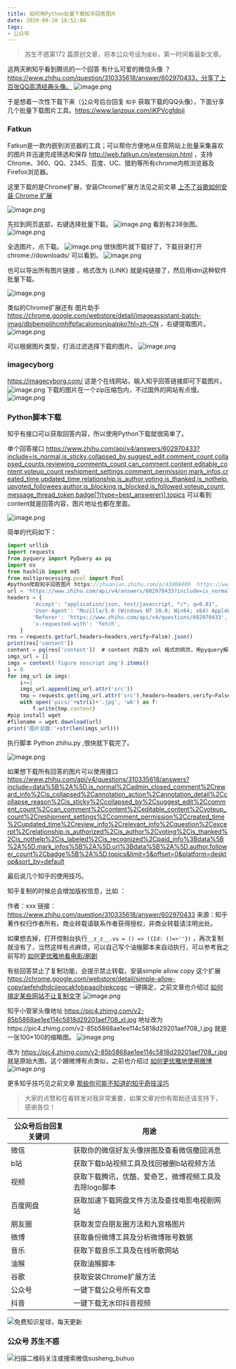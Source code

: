 ```yaml
---
title: 如何用Python批量下载知乎回答图片
date: 2020-09-18 18:52:04
tags:
- 公众号
---
```

 > 苏生不惑第172 篇原创文章，将本公众号设为`星标`，第一时间看最新文章。

这两天刷知乎看到腾讯的一个回答 有什么可爱的微信头像 ？https://www.zhihu.com/question/310335618/answer/602970433，分享了上百张QQ高清经典头像。
![image.png](https://upload-images.jianshu.io/upload_images/23152173-9b3ae90a50366c15.png?imageMogr2/auto-orient/strip%7CimageView2/2/w/1240)

于是想着一次性下载下来（公众号后台回复 `知乎` 获取下载的QQ头像），下面分享几个批量下载图片工具。https://www.lanzoux.com/iKPVcgfdpji 

### Fatkun
Fatkun是一款内嵌到浏览器的工具；可以帮你方便地从任意网站上批量采集喜欢的图片并迅速完成筛选和保存 http://web.fatkun.cn/extension.html ，支持Chrome、360、QQ、2345、百度、UC、猎豹等所有chrome内核浏览器及Firefox浏览器。

这里下载的是Chrome扩展，安装Chrome扩展方法见之前文章 [上不了谷歌如何安装 Chrome 扩展](https://mp.weixin.qq.com/s/xC9K_z7zpmAIEzUK6s1x3w)

![image.png](https://upload-images.jianshu.io/upload_images/23152173-7acbd79ead520ddd.png?imageMogr2/auto-orient/strip%7CimageView2/2/w/1240)

先拉到网页底部，右键选择批量下载。
![image.png](https://upload-images.jianshu.io/upload_images/23152173-2b39230dcf38d36b.png?imageMogr2/auto-orient/strip%7CimageView2/2/w/1240)
看到有238张图。 
![image.png](https://upload-images.jianshu.io/upload_images/23152173-8b6e83e3e13a18cc.png?imageMogr2/auto-orient/strip%7CimageView2/2/w/1240)

全选图片，点下载。
![image.png](https://upload-images.jianshu.io/upload_images/23152173-1910dcae140f21b4.png?imageMogr2/auto-orient/strip%7CimageView2/2/w/1240)
很快图片就下载好了，下载目录打开 chrome://downloads/ 可以看到。
![image.png](https://upload-images.jianshu.io/upload_images/23152173-c6912296921cb9f3.png?imageMogr2/auto-orient/strip%7CimageView2/2/w/1240)

也可以导出所有图片链接 ，格式改为 {LINK} 就是纯链接了，然后用idm这种软件批量下载。
 
![image.png](https://upload-images.jianshu.io/upload_images/23152173-5d00a84a82dc2bd4.png?imageMogr2/auto-orient/strip%7CimageView2/2/w/1240)

 类似的Chrome扩展还有 图片助手 https://chrome.google.com/webstore/detail/imageassistant-batch-imag/dbjbempljhcmhlfpfacalomonjpalpko?hl=zh-CN ，右键提取图片。
![image.png](https://upload-images.jianshu.io/upload_images/23152173-1c803bfb109024ee.png?imageMogr2/auto-orient/strip%7CimageView2/2/w/1240)

 
可以根据图片类型，打消过滤选择下载的图片。
![image.png](https://upload-images.jianshu.io/upload_images/23152173-ff0b968ae1845b7c.png?imageMogr2/auto-orient/strip%7CimageView2/2/w/1240)


### imagecyborg
https://imagecyborg.com/ 这是个在线网站，输入知乎回答链接即可下载图片。
![image.png](https://upload-images.jianshu.io/upload_images/23152173-44303112ce6e473f.png?imageMogr2/auto-orient/strip%7CimageView2/2/w/1240)
下载的图片在一个zip压缩包内，不过国外的网站有点慢。
![image.png](https://upload-images.jianshu.io/upload_images/17817191-650771fa5f6c1ac4.png?imageMogr2/auto-orient/strip%7CimageView2/2/w/1240)
### Python脚本下载
知乎有接口可以获取回答内容，所以使用Python下载就很简单了。



单个回答接口  https://www.zhihu.com/api/v4/answers/602970433?include=is_normal,is_sticky,collapsed_by,suggest_edit,comment_count,collapsed_counts,reviewing_comments_count,can_comment,content,editable_content,voteup_count,reshipment_settings,comment_permission,mark_infos,created_time,updated_time,relationship.is_author,voting,is_thanked,is_nothelp,upvoted_followees;author.is_blocking,is_blocked,is_followed,voteup_count,message_thread_token,badge[?(type=best_answerer)].topics  可以看到content就是回答内容，图片地址也都在里面。

 ![image.png](https://upload-images.jianshu.io/upload_images/23152173-64dea9614f0d5c6d.png?imageMogr2/auto-orient/strip%7CimageView2/2/w/1240)

简单的代码如下：
```js
import urllib
import requests
from pyquery import PyQuery as pq
import os
from hashlib import md5
from multiprocessing.pool import Pool
#python爬取知乎回答图片 https://zhuanlan.zhihu.com/p/43408400  https://www.zhihu.com/question/310335618/answer/602970433
url = 'https://www.zhihu.com/api/v4/answers/602970433?include=is_normal,is_sticky,collapsed_by,suggest_edit,comment_count,collapsed_counts,reviewing_comments_count,can_comment,content,editable_content,voteup_count,reshipment_settings,comment_permission,mark_infos,created_time,updated_time,relationship.is_author,voting,is_thanked,is_nothelp,upvoted_followees;author.is_blocking,is_blocked,is_followed,voteup_count,message_thread_token,badge[?(type=best_answerer)].topics'
headers = {
        'Accept': "application/json, text/javascript, */*; q=0.01",
        'User-Agent': "Mozilla/5.0 (Windows NT 10.0; Win64; x64) AppleWebKit/537.36 (KHTML, like Gecko) Chrome/75.0.3770.100 Safari/537.36",
        'Referer': 'https://www.zhihu.com/api/v4/questions/602970433',
        'x-requested-with': 'fetch',
    }
res = requests.get(url,headers=headers,verify=False).json()
print(res['content'])
content = pq(res['content'])  # content 内容为 xml 格式的网页，用pyquery解析
imgs_url = []
imgs = content('figure noscript img').items()
i = 0
for img_url in imgs:
	i+=1
	imgs_url.append(img_url.attr('src'))
	tmp = requests.get(img_url.attr('src'),headers=headers,verify=False)
	with open('pics/'+str(i)+'.jpg', 'wb') as f:
		f.write(tmp.content)
#pip install wget
#filename = wget.download(url)
print('图片总数:'+str(len(imgs_url)))    
```
执行脚本 Python   zhihu.py  ,很快就下载完了。

![image.png](https://upload-images.jianshu.io/upload_images/23152173-2cc687edf9c5a1ec.png?imageMogr2/auto-orient/strip%7CimageView2/2/w/1240)

如果想下载所有回答的图片可以使用接口 
 https://www.zhihu.com/api/v4/questions/310335618/answers?include=data%5B%2A%5D.is_normal%2Cadmin_closed_comment%2Creward_info%2Cis_collapsed%2Cannotation_action%2Cannotation_detail%2Ccollapse_reason%2Cis_sticky%2Ccollapsed_by%2Csuggest_edit%2Ccomment_count%2Ccan_comment%2Ccontent%2Ceditable_content%2Cvoteup_count%2Creshipment_settings%2Ccomment_permission%2Ccreated_time%2Cupdated_time%2Creview_info%2Crelevant_info%2Cquestion%2Cexcerpt%2Crelationship.is_authorized%2Cis_author%2Cvoting%2Cis_thanked%2Cis_nothelp%2Cis_labeled%2Cis_recognized%2Cpaid_info%3Bdata%5B%2A%5D.mark_infos%5B%2A%5D.url%3Bdata%5B%2A%5D.author.follower_count%2Cbadge%5B%2A%5D.topics&limit=5&offset=0&platform=desktop&sort_by=default

最后说几个知乎的使用技巧。

知乎复制的时候总会增加版权信息，比如 ：

作者：xxx
链接：https://www.zhihu.com/question/310335618/answer/602970433
来源：知乎
著作权归作者所有。商业转载请联系作者获得授权，非商业转载请注明出处。

如果想去掉，打开控制台执行`__z_z__.vu = () => ({Id: ()=>''})` ，再次复制就没有了，当然这样有点麻烦，可以自己写个油猴脚本来自动执行，可以参考我之前写的 [如何更优雅地看电影/刷剧](https://mp.weixin.qq.com/s/ksElusubk3s7dKtAqI4HKg)

 有些回答禁止了复制功能，会提示禁止转载，安装simple allow copy 这个扩展 https://chrome.google.com/webstore/detail/simple-allow-copy/aefehdhdciieocakfobpaaolhipkcpgc  一键搞定，之前文章也介绍过 [如何搞定某些网站不让复制文字](https://mp.weixin.qq.com/s/miyrPlKG015GIWvkfpMSkA)
![image.png](https://upload-images.jianshu.io/upload_images/23152173-5cb00349db12aad1.png?imageMogr2/auto-orient/strip%7CimageView2/2/w/1240)

知乎小管家头像地址  https://pic4.zhimg.com/v2-85b5868ae1ee114c5818d29201aef708_xl.jpg 
地址改为https://pic4.zhimg.com/v2-85b5868ae1ee114c5818d29201aef708_l.jpg 就是一张100*100的缩略图。
![image.png](https://upload-images.jianshu.io/upload_images/23152173-4d46cae7b45d3ec0.png?imageMogr2/auto-orient/strip%7CimageView2/2/w/1240)


改为 https://pic4.zhimg.com/v2-85b5868ae1ee114c5818d29201aef708_r.jpg  就是原始大图，这个跟微博有点类似，之前也介绍过 [如何更优雅地使用微博](https://mp.weixin.qq.com/s/ql_e44vZFyZ86296O1-mKA)
 ![image.png](https://upload-images.jianshu.io/upload_images/23152173-0d33e252bec1bfaf.png?imageMogr2/auto-orient/strip%7CimageView2/2/w/1240)


更多知乎技巧见之前文章 [那些你可能不知道的知乎奇技淫巧](https://mp.weixin.qq.com/s/sqRgMh4rxFBt5YxNtaa6dw)
> 大家的点赞和在看转发对我非常重要，如果文章对你有帮助还请支持下， 感谢各位！

| 公众号后台回复关键词    |  用途   |
| --- | --- |
| 微信    | 获取你的微信好友头像拼图及查看微信撤回消息    |
|  b站   |  获取下载b站视频工具及找回被删b站视频方法   |
|  视频   |  获取下载腾讯，优酷，爱奇艺，微博视频工具及去除logo脚本   |
|  百度网盘   | 获取加速下载网盘文件方法及查找电影电视剧网站    |
|   朋友圈  |  获取发空白朋友圈方法和九宫格图片   |
|  微博   |  获取备份微博工具及分析微博账号数据   |
|  音乐   |   获取下载音乐工具及在线听歌网站  |
|  油猴   |   获取油猴脚本  |
|谷歌|获取安装Chrome扩展方法|
|公众号|一键下载公众号所有文章|
|抖音|一键下载无水印抖音视频|

![免费知识星球，每天更新](https://upload-images.jianshu.io/upload_images/17817191-9d41aa25edcd25c4.png?imageMogr2/auto-orient/strip%7CimageView2/2/w/1240)

### 公众号 苏生不惑
 ![扫描二维码关注或搜索微信susheng_buhuo](https://upload-images.jianshu.io/upload_images/17817191-6e0079f95d4c0338.jpg?imageMogr2/auto-orient/strip%7CimageView2/2/w/1240)
